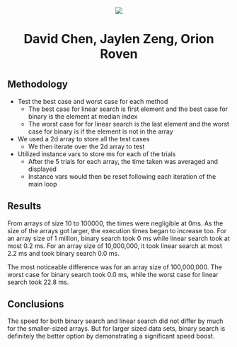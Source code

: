 <p align="center">
  <img src="https://cdn.discordapp.com/attachments/878465038346747935/919278794643210291/Team_Incredibly_Cohesive.png" />
</p>

<div align="center">
  <h1> David Chen, Jaylen Zeng, Orion Roven <h1>
</div>

## Methodology
  * Test the best case and worst case for each method
    * The best case for linear search is first element and the best case for binary is the element at median index
    * The worst case for for linear search is the last element and the worst case for binary is if the element is not in the array
  * We used a 2d array to store all the test cases
    * We then iterate over the 2d array to test
  * Utilized instance vars to store ms for each of the trials
    * After the 5 trials for each array, the time taken was averaged and displayed
    * Instance vars would then be reset following each iteration of the main loop


## Results
From arrays of size 10 to 100000, the times were negligible at 0ms. As the size of the arrays got larger, the execution times began to increase too. For an array size of 1 million, binary search took 0 ms while linear search took at most 0.2 ms. For an array size of 10,000,000, it took linear search at most 2.2 ms and took binary search 0.0 ms.

The most noticeable difference was for an array size of 100,000,000. The worst case for binary search took 0.0 ms, while the worst case for linear search took 22.8 ms.
## Conclusions
The speed for both binary search and linear search did not differ by much for the smaller-sized arrays. But for larger sized data sets, binary search is definitely the better option by demonstrating a significant speed boost.